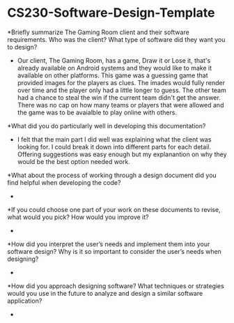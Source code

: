 # CS230-Software-Design-Template

*Briefly summarize The Gaming Room client and their software requirements. Who was the client? What type of software did they want you to design?

- Our client, The Gaming Room, has a game, Draw it or Lose it, that's already available on Android systems and they would like to make it available on other platforms. This game was a guessing game that provided images for the players as clues. The imades would fully render over time and the player only had a little longer to guess. The other team had a chance to steal the win if the current team didn't get the answer. There was no cap on how many teams or players that were allowed and the game was to be avaialble to play online with others.

*What did you do particularly well in developing this documentation?

- I felt that the main part I did well was explaining what the client was looking for. I could break it down into different parts for each detail. Offering suggestions was easy enough but my explanantion on why they would be the best option needed work.

*What about the process of working through a design document did you find helpful when developing the code?

- 

*If you could choose one part of your work on these documents to revise, what would you pick? How would you improve it?

- 

*How did you interpret the user’s needs and implement them into your software design? Why is it so important to consider the user’s needs when designing?

- 

*How did you approach designing software? What techniques or strategies would you use in the future to analyze and design a similar software application?

- 
